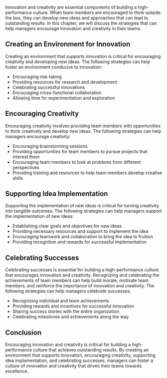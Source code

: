 
Innovation and creativity are essential components of building a high-performance culture. When team members are encouraged to think outside the box, they can develop new ideas and approaches that can lead to outstanding results. In this chapter, we will discuss the strategies that can help managers encourage innovation and creativity in their teams.

Creating an Environment for Innovation
--------------------------------------

Creating an environment that supports innovation is critical for encouraging creativity and developing new ideas. The following strategies can help foster an environment conducive to innovation:

* Encouraging risk-taking
* Providing resources for research and development
* Celebrating successful innovations
* Encouraging cross-functional collaboration
* Allowing time for experimentation and exploration

Encouraging Creativity
----------------------

Encouraging creativity involves providing team members with opportunities to think creatively and develop new ideas. The following strategies can help managers encourage creativity:

* Encouraging brainstorming sessions
* Providing opportunities for team members to pursue projects that interest them
* Encouraging team members to look at problems from different perspectives
* Providing training and resources to help team members develop creative skills

Supporting Idea Implementation
------------------------------

Supporting the implementation of new ideas is critical for turning creativity into tangible outcomes. The following strategies can help managers support the implementation of new ideas:

* Establishing clear goals and objectives for new ideas
* Providing necessary resources and support to implement the idea
* Encouraging teamwork and collaboration to bring the idea to fruition
* Providing recognition and rewards for successful implementation

Celebrating Successes
---------------------

Celebrating successes is essential for building a high-performance culture that encourages innovation and creativity. Recognizing and celebrating the achievements of team members can help build morale, motivate team members, and reinforce the importance of innovation and creativity. The following strategies can help managers celebrate successes:

* Recognizing individual and team achievements
* Providing rewards and incentives for successful innovation
* Sharing success stories with the entire organization
* Celebrating milestones and achievements along the way

Conclusion
----------

Encouraging innovation and creativity is critical for building a high-performance culture that achieves outstanding results. By creating an environment that supports innovation, encouraging creativity, supporting idea implementation, and celebrating successes, managers can foster a culture of innovation and creativity that drives their teams towards excellence.
